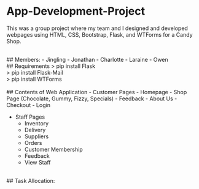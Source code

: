 # App-Development-Project
This was a group project where my team and I designed and developed webpages using HTML, CSS, Bootstrap, Flask, and WTForms for a Candy Shop.

<br>
## Members:
- Jingling
- Jonathan
- Charlotte
- Laraine
- Owen

<br>
## Requirements
> pip install Flask <br>
> pip install Flask-Mail <br>
> pip install WTForms <br>

<br>
## Contents of Web Application
- Customer Pages
  - Homepage
  - Shop Page (Chocolate, Gummy, Fizzy, Specials)
  - Feedback
  - About Us
  - Checkout
  - Login

- Staff Pages
  - Inventory
  - Delivery
  - Suppliers
  - Orders
  - Customer Membership
  - Feedback
  - View Staff

<br>
## Task Allocation:

